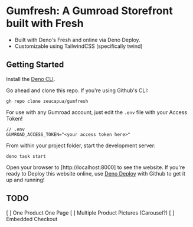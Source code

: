 # Gumfresh: A Gumroad Storefront built with Fresh

- Built with Deno's Fresh and online via Deno Deploy.
- Customizable using TailwindCSS (specifically twind)

## Getting Started
Install the [Deno CLI](https://deno.land). 

Go ahead and clone this repo. If you're using Github's CLI:
```
gh repo clone zeucapua/gumfresh
```

For use with any Gumroad account, just edit the ```.env``` file with your Access Token!
```
// .env
GUMROAD_ACCESS_TOKEN="<your access token here>"
```

From within your project folder, start the development server:
```
deno task start
```

Open your browser to [http://localhost:8000] to see the website. If you're ready to Deploy
this website online, use [Deno Deploy](https://deno.com) with Github to get it up and running!

## TODO
[ ] One Product One Page
[ ] Multiple Product Pictures (Carousel?)
[ ] Embedded Checkout
